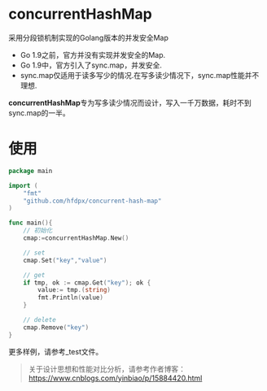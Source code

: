 # concurrentHashMap

采用分段锁机制实现的Golang版本的并发安全Map

* Go 1.9之前，官方并没有实现并发安全的Map.
* Go 1.9中，官方引入了sync.map，并发安全.
* sync.map仅适用于读多写少的情况.在写多读少情况下，sync.map性能并不理想.

**concurrentHashMap**专为写多读少情况而设计，写入一千万数据，耗时不到sync.map的一半。



# 使用

```go
package main

import (
	"fmt"
	"github.com/hfdpx/concurrent-hash-map"
)

func main(){
	// 初始化
	cmap:=concurrentHashMap.New()

	// set
	cmap.Set("key","value")

	// get
	if tmp, ok := cmap.Get("key"); ok {
		value:= tmp.(string)
		fmt.Println(value)
	}

	// delete
	cmap.Remove("key")
}
```
更多样例，请参考_test文件。

> 关于设计思想和性能对比分析，请参考作者博客：https://www.cnblogs.com/yinbiao/p/15884420.html